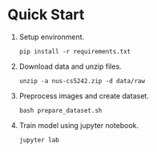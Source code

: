 # Quick Start

1. Setup environment.
   ```
   pip install -r requirements.txt
   ```
2. Download data and unzip files.
   ```
   unzip -a nus-cs5242.zip -d data/raw
   ```
3. Preprocess images and create dataset.
   ```
   bash prepare_dataset.sh
   ```
4. Train model using jupyter notebook.
   ```
   jupyter lab
   ```
